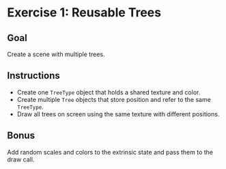 # Exercise 1: Reusable Trees  

## Goal

Create a scene with multiple trees.  

## Instructions

- Create one `TreeType` object that holds a shared texture and color.  
- Create multiple `Tree` objects that store position and refer to the same `TreeType`.  
- Draw all trees on screen using the same texture with different positions.  

## Bonus

Add random scales and colors to the extrinsic state and pass them to the draw call.  
